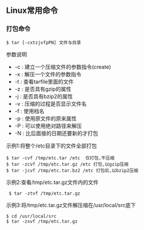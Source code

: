 ## Linux常用命令

### 打包命令

    $ tar [-cxtzjvfpPN] 文件与目录
    
参数说明

*  -c : 建立一个压缩文件的参数指令(create)
*  -x : 解压一个文件的参数指令
*  -t : 查看tarfile里面的文件
*  -z : 是否具有gzip的属性
*  -j : 是否具有bzip2的属性
*  -v : 压缩的过程是否显示文件名
*  -f : 使用档名
*  -p : 使用原文件的原来属性
*  -P : 可以使用绝对路径来解压
*  -N : 比后面接的日期还要新的才打包

示例1:将整个/etc目录下的文件全部打包

    $ tar -cvf /tmp/etc.tar /etc  仅打包,不压缩
    $ tar -zcvf /tmp/etc.tar.gz /etc 打包,以gzip压缩
    $ tar -jcvf /tmp/etc.tar.bz2 /etc 打包后,以bzip2压缩
    
示例2:查看/tmp/etc.tar.gz文件内的文件
 
     $ tar -ztvf /tmp/etc.tar.gz
     
示例3:将/tmp/etc.tar.gz文件解压缩在/usr/local/src底下

    $ cd /usr/local/src
    $ tar -zxvf /tmp/etc.tar.gz 
 
   